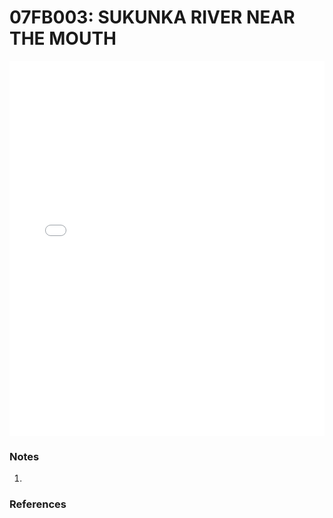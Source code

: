 # 07FB003: SUKUNKA RIVER NEAR THE MOUTH

<iframe src="/distribution_estimation/_static/stations/07FB003_fdc.html" width="100%" height="600" frameborder="0"></iframe>

### Notes
1. 

### References

